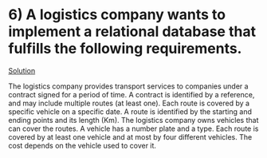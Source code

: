 # 6) A logistics company wants to implement a relational database that fulfills the following requirements.
[Solution](SOLVED.md)

The logistics company provides transport services to companies under a contract
signed for a period of time. A contract is identified by a reference, and may include
multiple routes (at least one). Each route is covered by a specific vehicle on a specific
date. A route is identified by the starting and ending points and its length (Km). The
logistics company owns vehicles that can cover the routes. A vehicle has a number
plate and a type. Each route is covered by at least one vehicle and at most by four
different vehicles. The cost depends on the vehicle used to cover it.
